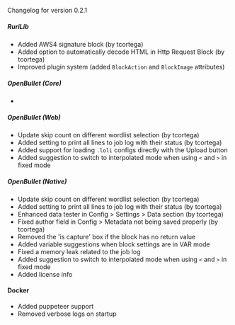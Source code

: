 Changelog for version 0.2.1

##### RuriLib
- Added AWS4 signature block (by tcortega)
- Added option to automatically decode HTML in Http Request Block (by tcortega)
- Improved plugin system (added `BlockAction` and `BlockImage` attributes)

##### OpenBullet (Core)
- 

##### OpenBullet (Web)
- Update skip count on different wordlist selection (by tcortega)
- Added setting to print all lines to job log with their status (by tcortega)
- Added support for loading `.loli` configs directly with the Upload button
- Added suggestion to switch to interpolated mode when using `<` and `>` in fixed mode

##### OpenBullet (Native)
- Update skip count on different wordlist selection (by tcortega)
- Added setting to print all lines to job log with their status (by tcortega)
- Enhanced data tester in Config > Settings > Data section (by tcortega)
- Fixed author field in Config > Metadata not being saved properly (by tcortega)
- Removed the 'is capture' box if the block has no return value
- Added variable suggestions when block settings are in VAR mode
- Fixed a memory leak related to the job log
- Added suggestion to switch to interpolated mode when using `<` and `>` in fixed mode
- Added license info

#### Docker
- Added puppeteer support
- Removed verbose logs on startup